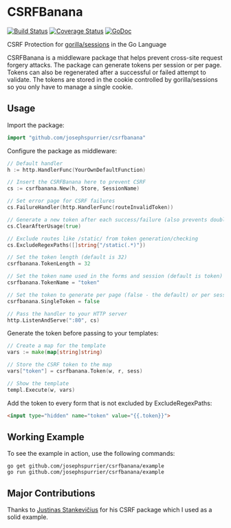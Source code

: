 CSRFBanana
==========
[![Build Status](https://travis-ci.org/josephspurrier/csrfbanana.svg)](https://travis-ci.org/josephspurrier/csrfbanana) [![Coverage Status](https://coveralls.io/repos/josephspurrier/csrfbanana/badge.png)](https://coveralls.io/r/josephspurrier/csrfbanana) [![GoDoc](https://godoc.org/github.com/josephspurrier/csrfbanana?status.svg)](https://godoc.org/github.com/josephspurrier/csrfbanana)

CSRF Protection for [gorilla/sessions](http://www.gorillatoolkit.org/pkg/sessions) in the Go Language

CSRFBanana is a middleware package that helps prevent cross-site request forgery attacks. The package can generate tokens per session or per page. Tokens can also be regenerated after a successful or failed attempt to validate. The tokens are stored in the cookie controlled by gorilla/sessions so you only have to manage a single cookie.

## Usage

Import the package:

~~~ go
import "github.com/josephspurrier/csrfbanana"
~~~

Configure the package as middleware:

~~~ go
// Default handler
h := http.HandlerFunc(YourOwnDefaultFunction)

// Insert the CSRFBanana here to prevent CSRF
cs := csrfbanana.New(h, Store, SessionName)

// Set error page for CSRF failures
cs.FailureHandler(http.HandlerFunc(routeInvalidToken))

// Generate a new token after each success/failure (also prevents double submits)
cs.ClearAfterUsage(true)

// Exclude routes like /static/ from token generation/checking
cs.ExcludeRegexPaths([]string{"/static(.*)"})

// Set the token length (default is 32)
csrfbanana.TokenLength = 32

// Set the token name used in the forms and session (default is token)
csrfbanana.TokenName = "token"

// Set the token to generate per page (false - the default) or per session (true)
csrfbanana.SingleToken = false

// Pass the handler to your HTTP server
http.ListenAndServe(":80", cs)
~~~

Generate the token before passing to your templates:

~~~ go
// Create a map for the template
vars := make(map[string]string)

// Store the CSRF token to the map
vars["token"] = csrfbanana.Token(w, r, sess)

// Show the template
templ.Execute(w, vars)
~~~

Add the token to every form that is not excluded by ExcludeRegexPaths:

~~~ html
<input type="hidden" name="token" value="{{.token}}">
~~~

## Working Example

To see the example in action, use the following commands:
~~~
go get github.com/josephspurrier/csrfbanana/example
go run github.com/josephspurrier/csrfbanana/example
~~~

## Major Contributions

Thanks to [Justinas Stankevičius](https://github.com/justinas/nosurf) for his CSRF package which I used as a solid example.